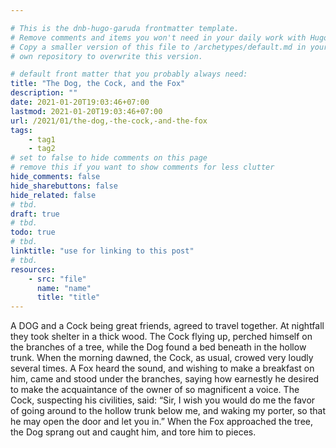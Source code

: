 ```yaml
---

# This is the dnb-hugo-garuda frontmatter template. 
# Remove comments and items you won't need in your daily work with Hugo.
# Copy a smaller version of this file to /archetypes/default.md in your
# own repository to overwrite this version.

# default front matter that you probably always need:
title: "The Dog, the Cock, and the Fox"
description: ""
date: 2021-01-20T19:03:46+07:00
lastmod: 2021-01-20T19:03:46+07:00
url: /2021/01/the-dog,-the-cock,-and-the-fox
tags:
    - tag1
    - tag2
# set to false to hide comments on this page
# remove this if you want to show comments for less clutter
hide_comments: false
hide_sharebuttons: false
hide_related: false
# tbd.
draft: true
# tbd.
todo: true
# tbd.
linktitle: "use for linking to this post"
# tbd.
resources:
    - src: "file"
      name: "name"
      title: "title"
---
```

A DOG and a Cock being great friends, agreed to travel together. At nightfall they took shelter in a thick wood. The Cock flying up, perched himself on the branches of a tree, while the Dog found a bed beneath in the hollow trunk. When the morning dawned, the Cock, as usual, crowed very loudly several times. A Fox heard the sound, and wishing to make a breakfast on him, came and stood under the branches, saying how earnestly he desired to make the acquaintance of the owner of so magnificent a voice. The Cock, suspecting his civilities, said: “Sir, I wish you would do me the favor of going around to the hollow trunk below me, and waking my porter, so that he may open the door and let you in.” When the Fox approached the tree, the Dog sprang out and caught him, and tore him to pieces.


